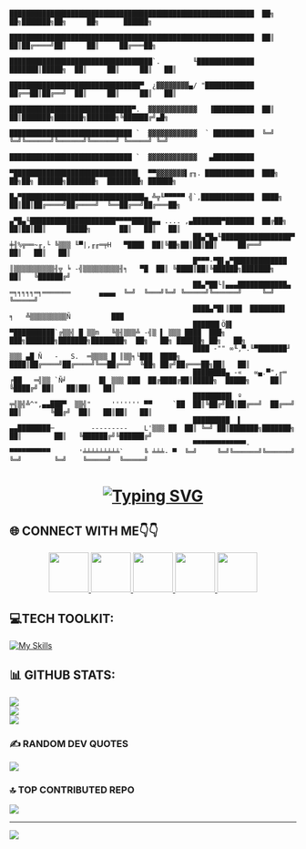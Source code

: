                                                 ████████████████████████████████████████████████████████████  ██╗  ██╗███████╗██╗     ██╗      ██████╗
                                                 ████████████████████████████████████████████████████████████  ██║  ██║██╔════╝██║     ██║     ██╔═══██╗
                                                 ███████████████████████████████████`.        ╙██████████████  ███████║█████╗  ██║     ██║     ██║   ██║
                                                 ████████████████████████████████▀  ¿▓▓▓▓▓▓▓▓▄/ "████████████  ██╔══██║██╔══╝  ██║     ██║     ██║   ██║
                                                 ██████████████████████████████▀.  ▓▓▓▓▓▓▓▓▓▓▓▓   ▐██████████  ██║  ██║███████╗███████╗███████╗╚██████╔╝▄█╗
                                                 ██████████████████████████████ `  ▓▓▓▓▓▓▓▓▓▓▓▓  ` ██████████  ╚═╝  ╚═╝╚══════╝╚══════╝╚══════╝ ╚═════╝ ╚═╝
                                                 ██████████████████████████████ `  ▓▓▓▓▓▓▓▓▓▓▓▓   ▄██████████
                                                 ▀██████████████████████████████▌  ▀▀▓▓▓▓▓▓▓▌╓╖. ████████████  ███╗   ██╗██╗ ██████╗███████╗  ████████╗ ██████╗
                                                 █▄▀██████████████████████████████▄ ╩╦╙▀▀▀▀▀ ╣`,█████████████  ████╗  ██║██║██╔════╝██╔════╝  ╚══██╔══╝██╔═══██╗
                                                 ▄▀█▄╙█████████████████████▀▀▀▀█████▄▄ .... ,▄███████▀███████  ██╔██╗ ██║██║██║     █████╗       ██║   ██║   ██║
                                                 ██▄▀█▄╙█████████████████▀  ╪╢%╦══~╓,└ ╚▒▒▒ ╙▀|,╓╓═╤H   ▀████  ██║╚██╗██║██║██║     ██╔══╝       ██║   ██║   ██║
                                                 █▀▀▀-▀█▌▄▀█████████████   ║▒▒▒▒▒▒▒▒▒▒╢╦ ╘ -╣▒▒▒▒▒▒▒▒▒╢╕   ▀█  ██║ ╚████║██║╚██████╗███████╗     ██║   ╚██████╔╝
                                                 ██▄▀██└║▄▄▄████████████▄          ═╕╕╕╕╕═╕═══════       ▄▄▄▄  ╚═╝  ╚═══╝╚═╝ ╚═════╝╚══════╝     ╚═╝    ╚═════╝
                                                 ████▄▀█▌║███  ████████▌         ╕   ╩▒▒▒▒▒▒▒▒▒Ñ          ███
                                                 ██████▌Ö▓▌   ▀██████████`╔▒▒╣ █ ▒▒m   ╚▒╢▒▒▒╩ -╣▒ ▌ ▒▒▒ ████  ███╗   ███╗███████╗███████╗████████╗  ██╗   ██╗ ██████╗ ██╗   ██╗
                                                 ████ -"" ∞╙,▀.╙▀███████╜ ▒▒▒ ▄█ Ñ   -   S.  ═▒▒▒▒ █ ║▒▒╕└███  ████╗ ████║██╔════╝██╔════╝╚══██╔══╝  ╚██╗ ██╔╝██╔═══██╗██║   ██║
                                                 ████████▄ -«   ∞▄.▀",╓═     ╒██   ═╣▒▒ `Ñ╛        █▌ ▒▒▒ ███  ██╔████╔██║█████╗  █████╗     ██║      ╚████╔╝ ██║   ██║██║   ██║
                                                 █████████▌ º     ╤╣▒╣╩^",▄▄███▀  ▒▒╣"     ''''''' ▀▀     `██  ██║╚██╔╝██║██╔══╝  ██╔══╝     ██║       ╚██╔╝  ██║   ██║██║   ██║
                                                 █████████  ▌       ▄▄████████─         ---------    L'▒▒▒ ██  ██║ ╚═╝ ██║███████╗███████╗   ██║        ██║   ╚██████╔╝╚██████╔╝
                                                 ▀▀▀▀▀▀▀▀▀▀▀▀▀-     ▀▀▀▀▀▀▀▀▀▀       '╧╧╧╧╧╧╧╧╧`     ╚ ╧╧╧- ▀  ╚═╝     ╚═╝╚══════╝╚══════╝   ╚═╝        ╚═╝    ╚═════╝  ╚═════╝

<h1 align="center">
<a href="https://git.io/typing-svg">

  <img src="https://readme-typing-svg.demolab.com?font=Fira+Code&size=30&pause=1000&random=false&width=650&height=100&lines=Hello%F0%9F%91%8BI'm+Roshan;I'm+A+passionate+Frontend+Developer;and+UI+Designer" alt="Typing SVG" />
</a>
</h1>

## 🌐 CONNECT WITH ME👇👇

<div align="center">
<a href="https://www.facebook.com/roshan.d.942145">
<img width="70" height="70" src="https://img.icons8.com/?size=100&id=118497&format=png&color=000000" target="_blank"/>
</a> 
<a href="https://discord.com/invite/M8he9HxQ">
<img width="70" height="70" src="https://img.icons8.com/?size=100&id=M725CLW4L7wE&format=png&color=000000" target="_blank"/>
</a> 
<a href="https://www.linkedin.com/in/d-d-roshan">
<img width="70" height="70" src="https://img.icons8.com/?size=100&id=kFJzAZryEscq&format=png&color=000000" target="_blank"/>
</a>  
<a href="https://www.instagram.com/d_roshan_official">
<img width="70" height="70" src="https://img.icons8.com/?size=100&id=32323&format=png&color=000000" target="_blank"/>
</a>  
<a href="https://github.com/D-D-Roshan/D-D-Roshan">
<img width="70" height="70" src="https://img.icons8.com/?size=100&id=akG4VRhAoSii&format=png&color=000000" target="_blank"/>
</a> 
</div>

## 💻TECH TOOLKIT:
[![My Skills](https://skillicons.dev/icons?i=au,babel,bootstrap,css,express,figma,firebase,git,html,java,js,jquery,mongodb,mysql,nodejs,npm,postgres,postman,py,react,tailwind,vscode,wordpress,yarn&perline=20)](https://skillicons.dev)
## 📊 GITHUB STATS:

![](https://github-readme-stats.vercel.app/api?username=D-D-Roshan&theme=tokyonight&hide_border=false&include_all_commits=true&count_private=false)<br/>
![](https://github-readme-streak-stats.herokuapp.com/?user=D-D-Roshan&theme=tokyonight&hide_border=false)<br/>
![](https://github-readme-stats.vercel.app/api/top-langs/?username=D-D-Roshan&theme=tokyonight&hide_border=false&include_all_commits=true&count_private=false&layout=compact)



### ✍️ RANDOM DEV QUOTES
![](https://quotes-github-readme.vercel.app/api?type=horizontal&theme=radical)

### 🔝 TOP CONTRIBUTED REPO
![](https://github-contributor-stats.vercel.app/api?username=D-D-Roshan&limit=5&theme=dark&combine_all_yearly_contributions=true)

---
[![](https://visitcount.itsvg.in/api?id=D-D-Roshan&icon=0&color=0)](https://visitcount.itsvg.in)

